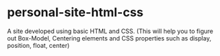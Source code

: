 # personal-site-html-css
A site developed using basic HTML and CSS. (This will help you to figure out Box-Model, Centering elements and CSS properties such as display, position, float, center)
